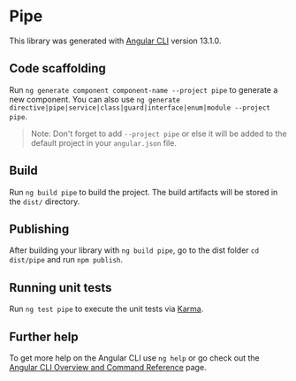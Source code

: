 # Pipe

This library was generated with [Angular CLI](https://github.com/angular/angular-cli) version 13.1.0.

## Code scaffolding

Run `ng generate component component-name --project pipe` to generate a new component. You can also use `ng generate directive|pipe|service|class|guard|interface|enum|module --project pipe`.
> Note: Don't forget to add `--project pipe` or else it will be added to the default project in your `angular.json` file. 

## Build

Run `ng build pipe` to build the project. The build artifacts will be stored in the `dist/` directory.

## Publishing

After building your library with `ng build pipe`, go to the dist folder `cd dist/pipe` and run `npm publish`.

## Running unit tests

Run `ng test pipe` to execute the unit tests via [Karma](https://karma-runner.github.io).

## Further help

To get more help on the Angular CLI use `ng help` or go check out the [Angular CLI Overview and Command Reference](https://angular.io/cli) page.
